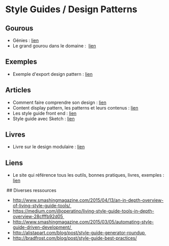 # Style Guides / Design Patterns


## Gourous

- Génies : [lien](http://patternlab.io/)
- Le grand gourou dans le domaine :  [lien](http://bradfrost.com/)


## Exemples

- Exemple d'export design pattern : [lien](http://rizzo.lonelyplanet.com/styleguide/ui-components/cards)


## Articles

- Comment faire comprendre son design : [lien](https://medium.com/@frankiefreesbie/how-do-you-ensure-that-the-dev-team-understands-the-design-b7043ea01cd8?ref=webdesignernews.com#.67uzzqn4n)
- Content display pattern, les patterns et leurs contenus : [lien](http://danielmall.com/articles/content-display-patterns/)
- Les style guide front end : [lien](https://24ways.org/2011/front-end-style-guides/)
- Style guide avec Sketch : [lien](https://speckyboy.com/2016/03/21/consistency-please-style-guides-sketch/)

## Livres

- Livre sur le design modulaire : [lien](http://www.amazon.com/Modular-Web-Design-Components-Documentation-ebook/dp/B003FJ64EE/ref=mt_kindle?_encoding=UTF8&me=)


## Liens

- Le site qui référence tous les outils, bonnes pratiques, livres, exemples : [lien]( http://styleguides.io/)


 ## Diverses ressources
- http://www.smashingmagazine.com/2015/04/13/an-in-depth-overview-of-living-style-guide-tools/ 
- https://medium.com/@operatino/living-style-guide-tools-in-depth-overview-28cfffb92d05 
- http://www.smashingmagazine.com/2015/03/05/automating-style-guide-driven-development/ 
- http://alistapart.com/blog/post/style-guide-generator-roundup 
- http://bradfrost.com/blog/post/style-guide-best-practices/

